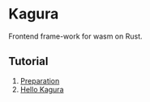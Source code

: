 # Kagura

Frontend frame-work for wasm on Rust.

## Tutorial

1. [Preparation](./tutorial/preparation.md)
1. [Hello Kagura](./tutorial/hello_kagura.md)